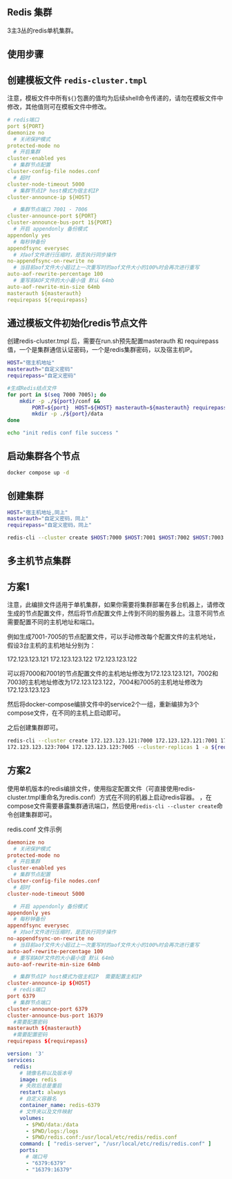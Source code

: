 ## Redis 集群

3主3丛的redis单机集群。

## 使用步骤

## 创建模板文件 `redis-cluster.tmpl`

注意，模板文件中所有`${}`包裹的值均为后续shell命令传递的，请勿在模板文件中修改，其他值则可在模板文件中修改。

```yml
# redis端口
port ${PORT}
daemonize no
  # 关闭保护模式
protected-mode no
  # 开启集群
cluster-enabled yes
  # 集群节点配置
cluster-config-file nodes.conf
  # 超时
cluster-node-timeout 5000
  # 集群节点IP host模式为宿主机IP
cluster-announce-ip ${HOST}

  # 集群节点端口 7001 - 7006
cluster-announce-port ${PORT}
cluster-announce-bus-port 1${PORT}
  # 开启 appendonly 备份模式
appendonly yes
  # 每秒钟备份
appendfsync everysec
  # 对aof文件进行压缩时，是否执行同步操作
no-appendfsync-on-rewrite no
  # 当目前aof文件大小超过上一次重写时的aof文件大小的100%时会再次进行重写
auto-aof-rewrite-percentage 100
  # 重写前AOF文件的大小最小值 默认 64mb
auto-aof-rewrite-min-size 64mb
masterauth ${masterauth}
requirepass ${requirepass}
```

## 通过模板文件初始化redis节点文件

创建redis-cluster.tmpl 后，需要在run.sh预先配置masterauth 和 requirepass值，一个是集群通信认证密码，一个是redis集群密码，以及宿主机IP。

```bash
HOST="宿主机地址"
masterauth="自定义密码"
requirepass="自定义密码"

#生成Redis结点文件
for port in $(seq 7000 7005); do
    mkdir -p ./${port}/conf &&
        PORT=${port}  HOST=${HOST} masterauth=${masterauth} requirepass=${requirepass} envsubst <./redis-cluster.tmpl >./${port}/conf/redis.conf &&
        mkdir -p ./${port}/data
done

echo "init redis conf file success "
```

## 启动集群各个节点

```bash
docker compose up -d
```

## 创建集群

```bash
HOST="宿主机地址,同上"
masterauth="自定义密码，同上"
requirepass="自定义密码，同上"

redis-cli --cluster create $HOST:7000 $HOST:7001 $HOST:7002 $HOST:7003 $HOST:7004 $HOST:7005 --cluster-replicas 1  -a ${requirepass}
```

## 多主机节点集群

## 方案1

注意，此编排文件适用于单机集群，如果你需要将集群部署在多台机器上，请修改生成的节点配置文件，然后将节点配置文件上传到不同的服务器上。注意不同节点需要配置不同的主机地址和端口。

例如生成7001-7005的节点配置文件，可以手动修改每个配置文件的主机地址，假设3台主机的主机地址分别为：

172.123.123.121
172.123.123.122
172.123.123.122

可以将7000和7001的节点配置文件的主机地址修改为172.123.123.121，7002和7003的主机地址修改为172.123.123.122，7004和7005的主机地址修改为172.123.123.123

然后将docker-compose编排文件中的service2个一组，重新编排为3个compose文件，在不同的主机上启动即可。

之后创建集群即可。

```bash
redis-cli --cluster create 172.123.123.121:7000 172.123.123.121:7001 172.123.123.122:7002 172.123.123.122:7003
172.123.123.123:7004 172.123.123.123:7005 --cluster-replicas 1 -a ${requirepass}
```

## 方案2

使用单机版本的redis编排文件，使用指定配置文件（可直接使用redis-cluster.tmpl重命名为redis.conf）方式在不同的机器上启动redis容器。
，在compose文件需要暴露集群通讯端口，然后使用`redis-cli --cluster create`命令创建集群即可。

redis.conf 文件示例

```conf
daemonize no
  # 关闭保护模式
protected-mode no
  # 开启集群
cluster-enabled yes
  # 集群节点配置
cluster-config-file nodes.conf
  # 超时
cluster-node-timeout 5000

  # 开启 appendonly 备份模式
appendonly yes
  # 每秒钟备份
appendfsync everysec
  # 对aof文件进行压缩时，是否执行同步操作
no-appendfsync-on-rewrite no
  # 当目前aof文件大小超过上一次重写时的aof文件大小的100%时会再次进行重写
auto-aof-rewrite-percentage 100
  # 重写前AOF文件的大小最小值 默认 64mb
auto-aof-rewrite-min-size 64mb

  # 集群节点IP host模式为宿主机IP  需要配置主机IP
cluster-announce-ip ${HOST}
  # redis端口
port 6379
  # 集群节点端口 
cluster-announce-port 6379
cluster-announce-bus-port 16379
  #需要配置密码 
masterauth ${masterauth}
  #需要配置密码 
requirepass ${requirepass}
```

```yaml
version: '3'
services:
  redis:
    # 镜像名称以及版本号
    image: redis
    # 失败后总是重启
    restart: always
    # 自定义容器名
    container_name: redis-6379
    # 文件夹以及文件映射
    volumes:
      - $PWD/data:/data
      - $PWD/logs:/logs
      - $PWD/redis.conf:/usr/local/etc/redis/redis.conf
    command: [ "redis-server", "/usr/local/etc/redis/redis.conf" ]
    ports:
      # 端口号
      - "6379:6379"
      - "16379:16379"
```
